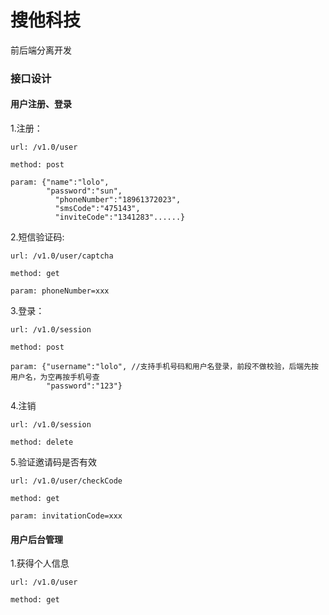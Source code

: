 # 搜他科技
前后端分离开发


### 接口设计
#### 用户注册、登录

  1.注册：
  
    url: /v1.0/user
    
    method: post
    
    param: {"name":"lolo",
            "password":"sun",
	          "phoneNumber":"18961372023",
	          "smsCode":"475143",
	          "inviteCode":"1341283"......}
            
  2.短信验证码:
    
    url: /v1.0/user/captcha
    
    method: get
    
    param: phoneNumber=xxx
    
  3.登录：
  
    url: /v1.0/session
    
    method: post
    
    param: {"username":"lolo", //支持手机号码和用户名登录，前段不做校验，后端先按用户名，为空再按手机号查
            "password":"123"}
            
  4.注销
  
    url: /v1.0/session
    
    method: delete
    
  5.验证邀请码是否有效
  
    url: /v1.0/user/checkCode
    
    method: get
    
    param: invitationCode=xxx
#### 用户后台管理

  1.获得个人信息
    
    url: /v1.0/user
    
    method: get
